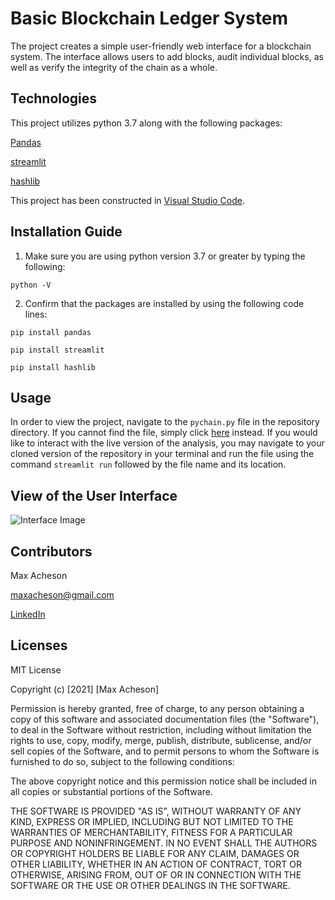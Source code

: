 # Basic Blockchain Ledger System


The project creates a simple user-friendly web interface for a blockchain system. The interface allows users to add blocks, audit individual blocks, as well as verify the integrity of the chain as a whole. 

## Technologies

This project utilizes python 3.7 along with the following packages:

[Pandas](https://pandas.pydata.org/) 

[streamlit](https://pypi.org/project/streamlit/)

[hashlib](https://pypi.org/project/hashlib/)

This project has been constructed in [Visual Studio Code](https://code.visualstudio.com/).

## Installation Guide

1. Make sure you are using python version 3.7 or greater by typing the following:

`python -V`

2. Confirm that the packages are installed by using the following code lines:

`pip install pandas`

`pip install streamlit`

`pip install hashlib`

## Usage

In order to view the project, navigate to the `pychain.py` file in the repository directory. If you cannot find the file, simply click [here](https://github.com/MaxAcheson/module_18_challenge/blob/main/pychain.py) instead. If you would like to interact with the live version of the analysis, you may navigate to your cloned version of the repository in your terminal and run the file using the command `streamlit run` followed by the file name and its location.

## View of the User Interface

![Interface Image](https://github.com/MaxAcheson/module_18_challenge/blob/main/Images/PyChain%20ScreenShot.png)

## Contributors

Max Acheson

maxacheson@gmail.com

[LinkedIn](https://www.linkedin.com/in/max-acheson-75093a19a/)

## Licenses

MIT License

Copyright (c) [2021] [Max Acheson]

Permission is hereby granted, free of charge, to any person obtaining a copy of this software and associated documentation files (the "Software"), to deal in the Software without restriction, including without limitation the rights to use, copy, modify, merge, publish, distribute, sublicense, and/or sell copies of the Software, and to permit persons to whom the Software is furnished to do so, subject to the following conditions:

The above copyright notice and this permission notice shall be included in all copies or substantial portions of the Software.

THE SOFTWARE IS PROVIDED "AS IS", WITHOUT WARRANTY OF ANY KIND, EXPRESS OR IMPLIED, INCLUDING BUT NOT LIMITED TO THE WARRANTIES OF MERCHANTABILITY, FITNESS FOR A PARTICULAR PURPOSE AND NONINFRINGEMENT. IN NO EVENT SHALL THE AUTHORS OR COPYRIGHT HOLDERS BE LIABLE FOR ANY CLAIM, DAMAGES OR OTHER LIABILITY, WHETHER IN AN ACTION OF CONTRACT, TORT OR OTHERWISE, ARISING FROM, OUT OF OR IN CONNECTION WITH THE SOFTWARE OR THE USE OR OTHER DEALINGS IN THE SOFTWARE.

